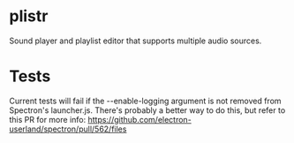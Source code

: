 # plistr

Sound player and playlist editor that supports multiple audio sources.

# Tests
Current tests will fail if the --enable-logging argument is not removed from Spectron's launcher.js. There's probably a better way to do this, but refer to this PR for more info: https://github.com/electron-userland/spectron/pull/562/files
